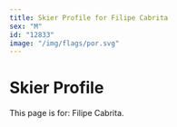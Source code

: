 ```yaml
---
title: Skier Profile for Filipe Cabrita
sex: "M"
id: "12833"
image: "/img/flags/por.svg" 
---
```


# Skier Profile

This page is for: Filipe Cabrita.
    